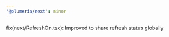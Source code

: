 ```yaml
---
'@plumeria/next': minor
---
```


fix(next/RefreshOn.tsx): Improved to share refresh status globally
